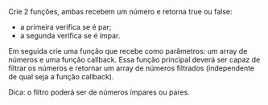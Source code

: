 Crie 2 funções, ambas recebem um número e retorna true ou false:

- a primeira verifica se é par;
- a segunda verifica se é ímpar.

Em seguida crie uma função que recebe como parâmetros: um array de números e uma função callback. Essa função principal deverá ser capaz de filtrar os números e retornar um array de números filtrados (independente de qual seja a função callback).

Dica: o filtro poderá ser de números ímpares ou pares.
